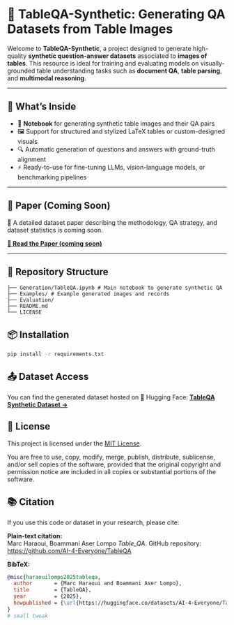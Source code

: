 # 🧠 TableQA-Synthetic: Generating QA Datasets from Table Images

Welcome to **TableQA-Synthetic**, a project designed to generate high-quality **synthetic question-answer datasets** associated to **images of tables**. This resource is ideal for training and evaluating models on visually-grounded table understanding tasks such as **document QA**, **table parsing**, and **multimodal reasoning**.

---

## 🚀 What’s Inside

- 📓 **Notebook** for generating synthetic table images and their QA pairs  
- 🖼️ Support for structured and stylized LaTeX tables or custom-designed visuals  
- 🔍 Automatic generation of questions and answers with ground-truth alignment  
- ⚡ Ready-to-use for fine-tuning LLMs, vision-language models, or benchmarking pipelines

---

## 📘 Paper (Coming Soon)

📝 A detailed dataset paper describing the methodology, QA strategy, and dataset statistics is coming soon.  
<!-- Replace the placeholder below with your actual paper link -->
**[📄 Read the Paper (coming soon)](https://arxiv.org/abs/XXXXX)**

---

## 📁 Repository Structure

```text
├── Generation/TableQA.ipynb # Main notebook to generate synthetic QA
├── Examples/ # Example generated images and records
├── Evaluation/
├── README.md
└── LICENSE
```
## 📦 Installation

```bash
pip install -r requirements.txt
```

## 📤 Dataset Access
You can find the generated dataset hosted on 🤗 Hugging Face:
**[TableQA Synthetic Dataset →](https://huggingface.co/datasets/AI-4-Everyone/TableQA-v2)**

## 📄 License

This project is licensed under the [MIT License](LICENSE).

You are free to use, copy, modify, merge, publish, distribute, sublicense, and/or sell copies of the software, provided that the original copyright and permission notice are included in all copies or substantial portions of the software.

## 📚 Citation

If you use this code or dataset in your research, please cite:

**Plain-text citation:**  
Marc Haraoui, Boammani Aser Lompo *Table\_QA*. GitHub repository: https://github.com/AI-4-Everyone/TableQA

**BibTeX:**
```bibtex
@misc{haraouilompo2025tableqa,
  author       = {Marc Haraoui and Boammani Aser Lompo},
  title        = {TableQA},
  year         = {2025},
  howpublished = {\url{https://huggingface.co/datasets/AI-4-Everyone/TableQA-v2}},
}
# small tweak
